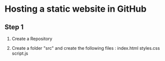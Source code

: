#  Hosting a static website in GitHub 
## Step 1
1. Create a Repository

2. Create a folder "src" and create the following files :
   index.html
   styles.css
   script.js

